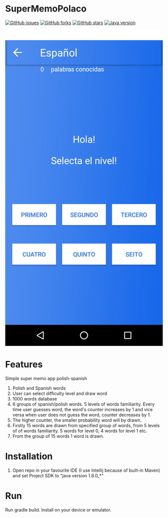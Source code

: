 # SuperMemoPolaco
[![GitHub issues](https://img.shields.io/github/issues/przemastro/super-memo-polaco)](https://github.com/przemastro/super-memo-polaco/issues)
[![GitHub forks](https://img.shields.io/github/forks/przemastro/super-memo-polaco)](https://github.com/przemastro/super-memo-polaco/network)
[![GitHub stars](https://img.shields.io/github/stars/przemastro/super-memo-polaco)](https://github.com/przemastro/super-memo-polaco/stargazers)
[![Java version](https://img.shields.io/badge/Java-1.8-%23b07219)](https://github.com/przemastro/super-memo-polaco)

![Dashboard](https://github.com/przemastro/super-memo-polaco/blob/master/smp.png)

# Features
Simple super memo app polish-spanish

1. Polish and Spanish words
2. User can select difficulty level and draw word
3. 1000 words database
4. 6 groups of spanish/polish words.
5 levels of words familiarity. Every time user guesses word, the word's counter increases by 1 and vice versa when user does not guess the word, counter decreases by 1. 
6. The higher counter, the smaller probability  word will by drawn. 
7. Firstly 15 words are drawn from specified group of words, from 5 levels of of words familiarity. 5 words for level 0, 4 words for level 1 etc.
8. From the group of 15 words 1 word is drawn.

# Installation

1. Open repo in your favourite IDE (I use Intellij because of built-in Maven) and set Project SDK to "java version 1.8.0_*"

# Run

Run gradle build. Install on your device or emulator.

